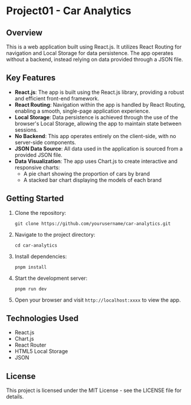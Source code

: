# Project01 - Car Analytics

## Overview
This is a web application built using React.js. It utilizes React Routing for navigation and Local Storage for data persistence. The app operates without a backend, instead relying on data provided through a JSON file.

## Key Features
* **React.js**: The app is built using the React.js library, providing a robust and efficient front-end framework.
* **React Routing**: Navigation within the app is handled by React Routing, enabling a smooth, single-page application experience.
* **Local Storage**: Data persistence is achieved through the use of the browser's Local Storage, allowing the app to maintain state between sessions.
* **No Backend**: This app operates entirely on the client-side, with no server-side components.
* **JSON Data Source**: All data used in the application is sourced from a provided JSON file.
* **Data Visualization**: The app uses Chart.js to create interactive and responsive charts:
   * A pie chart showing the proportion of cars by brand
   * A stacked bar chart displaying the models of each brand

## Getting Started
1. Clone the repository:
   ```
   git clone https://github.com/yourusername/car-analytics.git
   ```
2. Navigate to the project directory:
   ```
   cd car-analytics
   ```
3. Install dependencies:
   ```
   pnpm install
   ```
   
4. Start the development server:
   ```
   pnpm run dev
   ```
5. Open your browser and visit `http://localhost:xxxx` to view the app.

## Technologies Used
* React.js
* Chart.js
* React Router
* HTML5 Local Storage
* JSON

## License
This project is licensed under the MIT License - see the LICENSE file for details.